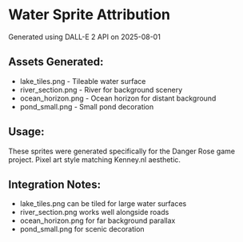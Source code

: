 # Water Sprite Attribution

Generated using DALL-E 2 API on 2025-08-01

## Assets Generated:
- lake_tiles.png - Tileable water surface
- river_section.png - River for background scenery  
- ocean_horizon.png - Ocean horizon for distant background
- pond_small.png - Small pond decoration

## Usage:
These sprites were generated specifically for the Danger Rose game project.
Pixel art style matching Kenney.nl aesthetic.

## Integration Notes:
- lake_tiles.png can be tiled for large water surfaces
- river_section.png works well alongside roads
- ocean_horizon.png for far background parallax
- pond_small.png for scenic decoration
